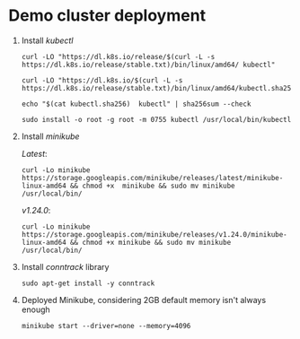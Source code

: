 # Demo cluster deployment

1. Install *kubectl*

   ```console
   curl -LO "https://dl.k8s.io/release/$(curl -L -s https://dl.k8s.io/release/stable.txt)/bin/linux/amd64/ kubectl"
   ```

   ```console
   curl -LO "https://dl.k8s.io/$(curl -L -s https://dl.k8s.io/release/stable.txt)/bin/linux/amd64/kubectl.sha256"
   ```

   ```console
   echo "$(cat kubectl.sha256)  kubectl" | sha256sum --check
   ```

   ```console
   sudo install -o root -g root -m 0755 kubectl /usr/local/bin/kubectl
   ```

2. Install *minikube*

   *Latest*:

   ```console
   curl -Lo minikube https://storage.googleapis.com/minikube/releases/latest/minikube-linux-amd64 && chmod +x  minikube && sudo mv minikube /usr/local/bin/
   ```

   *v1.24.0*:

   ```console
   curl -Lo minikube https://storage.googleapis.com/minikube/releases/v1.24.0/minikube-linux-amd64 && chmod +x minikube && sudo mv minikube /usr/local/bin/
   ```

3. Install *conntrack* library

   ```console
   sudo apt-get install -y conntrack
   ```

4. Deployed Minikube, considering 2GB default memory isn't always enough

   ```console
   minikube start --driver=none --memory=4096
   ```